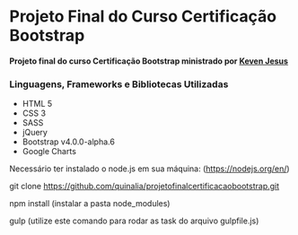 <!DOCTYPE html>
<html lang="en">
<head>
	<meta charset="UTF-8">
	<title>Projeto Final do Curso Certificação Bootstrap</title>
</head>
<body>
<h1>Projeto Final do Curso Certificação Bootstrap</h1>

<h4>Projeto final do curso Certificação Bootstrap ministrado por <a href="https://github.com/kevenjesus">Keven Jesus</a>
</h4>

<h3>Linguagens, Frameworks e Bibliotecas Utilizadas</h3>
<ul>
	<li>HTML 5</li>
	<li>CSS 3</li>
	<li>SASS</li>
	<li>jQuery</li>
	<li>Bootstrap v4.0.0-alpha.6</li>
	<li>Google Charts</li>
</ul>


	
</body>
</html>


Necessário ter instalado o node.js em sua máquina: (https://nodejs.org/en/)

git clone https://github.com/quinalia/projetofinalcertificacaobootstrap.git

npm install (instalar a pasta node_modules)

gulp (utilize este comando para rodar as task do arquivo gulpfile.js)

